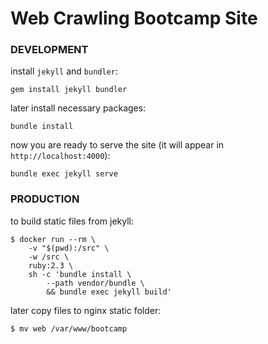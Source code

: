 # Web Crawling Bootcamp Site

### DEVELOPMENT

install `jekyll` and `bundler`:

    gem install jekyll bundler
    
later install necessary packages:

    bundle install
    
now you are ready to serve the site (it will appear in `http://localhost:4000`):

    bundle exec jekyll serve 

### PRODUCTION

to build static files from jekyll:

    $ docker run --rm \
        -v "$(pwd):/src" \
        -w /src \
        ruby:2.3 \
        sh -c 'bundle install \
            --path vendor/bundle \
            && bundle exec jekyll build'

later copy files to nginx static folder:

    $ mv web /var/www/bootcamp
